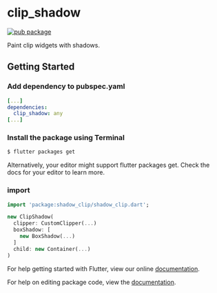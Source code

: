 # clip_shadow

[![pub package](https://img.shields.io/pub/v/clip_shadow.svg)](https://pub.dartlang.org/packages/clip_shadow)

Paint clip widgets with shadows.

## Getting Started

### Add dependency to pubspec.yaml

```yaml
[...]
dependencies:
  clip_shadow: any
[...]
```

### Install the package using Terminal

```bash
$ flutter packages get
```

Alternatively, your editor might support flutter packages get. Check the docs for your editor to learn more.

### import

```dart
import 'package:shadow_clip/shadow_clip.dart';
```

```dart
new ClipShadow(
  clipper: CustomClipper(...)
  boxShadow: [
    new BoxShadow(...)
  ]
  child: new Container(...)
)
```

For help getting started with Flutter, view our online [documentation](https://flutter.io/).

For help on editing package code, view the [documentation](https://flutter.io/developing-packages/).
